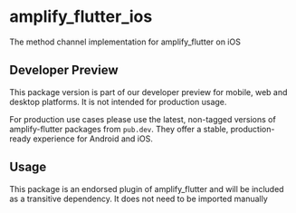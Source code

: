 # amplify_flutter_ios

The method channel implementation for amplify_flutter on iOS

## Developer Preview

This package version is part of our developer preview for mobile, web and desktop platforms. It is not intended for production usage. 

For production use cases please use the latest, non-tagged versions of amplify-flutter packages from `pub.dev`. They offer a stable, production-ready experience for Android and iOS.

## Usage

This package is an endorsed plugin of amplify_flutter and will be included as a transitive dependency. It does not need to be imported manually
